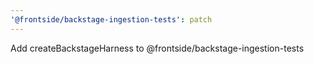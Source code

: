 ```yaml
---
'@frontside/backstage-ingestion-tests': patch
---
```


Add createBackstageHarness to @frontside/backstage-ingestion-tests
